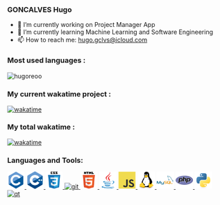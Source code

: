 ### GONCALVES Hugo

- 🔭 I’m currently working on Project Manager App
- 🌱 I’m currently learning Machine Learning and Software Engineering
- 📫 How to reach me: hugo.gclvs@icloud.com

<h3 align="left">Most used languages : </h3>
<p><img align="center" src="https://github-readme-stats.vercel.app/api/top-langs?username=hugoreoo&show_icons=true&locale=en&layout=compact" alt="hugoreoo" /></p>

<h3 align="left">My current wakatime project : </h3>

[![wakatime](https://wakatime.com/badge/user/b5333c34-8057-4742-9022-aa2323b58340/project/50eb0d5c-5cbb-4f16-b386-5b28945e0b22.svg)](https://wakatime.com/badge/user/b5333c34-8057-4742-9022-aa2323b58340/project/50eb0d5c-5cbb-4f16-b386-5b28945e0b22)

<h3 align="left">My total wakatime : </h3>

[![wakatime](https://wakatime.com/badge/user/b5333c34-8057-4742-9022-aa2323b58340.svg)](https://wakatime.com/@b5333c34-8057-4742-9022-aa2323b58340)

<h3 align="left">Languages and Tools:</h3>
<p align="left"> <a href="https://www.cprogramming.com/" target="_blank" rel="noreferrer"> <img src="https://raw.githubusercontent.com/devicons/devicon/master/icons/c/c-original.svg" alt="c" width="40" height="40"/> </a> <a href="https://www.w3schools.com/cpp/" target="_blank" rel="noreferrer"> <img src="https://raw.githubusercontent.com/devicons/devicon/master/icons/cplusplus/cplusplus-original.svg" alt="cplusplus" width="40" height="40"/> </a> <a href="https://www.w3schools.com/css/" target="_blank" rel="noreferrer"> <img src="https://raw.githubusercontent.com/devicons/devicon/master/icons/css3/css3-original-wordmark.svg" alt="css3" width="40" height="40"/> </a> <a href="https://git-scm.com/" target="_blank" rel="noreferrer"> <img src="https://www.vectorlogo.zone/logos/git-scm/git-scm-icon.svg" alt="git" width="40" height="40"/> </a> <a href="https://www.w3.org/html/" target="_blank" rel="noreferrer"> <img src="https://raw.githubusercontent.com/devicons/devicon/master/icons/html5/html5-original-wordmark.svg" alt="html5" width="40" height="40"/> </a> <a href="https://www.java.com" target="_blank" rel="noreferrer"> <img src="https://raw.githubusercontent.com/devicons/devicon/master/icons/java/java-original.svg" alt="java" width="40" height="40"/> </a> <a href="https://developer.mozilla.org/en-US/docs/Web/JavaScript" target="_blank" rel="noreferrer"> <img src="https://raw.githubusercontent.com/devicons/devicon/master/icons/javascript/javascript-original.svg" alt="javascript" width="40" height="40"/> </a> <a href="https://www.linux.org/" target="_blank" rel="noreferrer"> <img src="https://raw.githubusercontent.com/devicons/devicon/master/icons/linux/linux-original.svg" alt="linux" width="40" height="40"/> </a> <a href="https://www.mysql.com/" target="_blank" rel="noreferrer"> <img src="https://raw.githubusercontent.com/devicons/devicon/master/icons/mysql/mysql-original-wordmark.svg" alt="mysql" width="40" height="40"/> </a> <a href="https://www.php.net" target="_blank" rel="noreferrer"> <img src="https://raw.githubusercontent.com/devicons/devicon/master/icons/php/php-original.svg" alt="php" width="40" height="40"/> </a> <a href="https://www.python.org" target="_blank" rel="noreferrer"> <img src="https://raw.githubusercontent.com/devicons/devicon/master/icons/python/python-original.svg" alt="python" width="40" height="40"/> </a> <a href="https://www.qt.io/" target="_blank" rel="noreferrer"> <img src="https://upload.wikimedia.org/wikipedia/commons/0/0b/Qt_logo_2016.svg" alt="qt" width="40" height="40"/> </a> </p>

